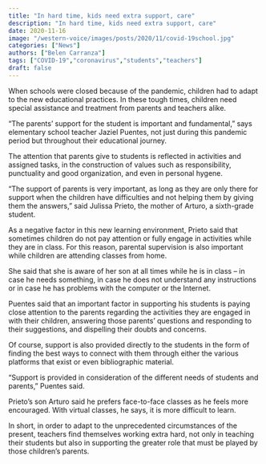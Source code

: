 ```yaml
---
title: "In hard time, kids need extra support, care"
description: "In hard time, kids need extra support, care"
date: 2020-11-16
image: "/western-voice/images/posts/2020/11/covid-19school.jpg"
categories: ["News"]
authors: ["Belen Carranza"]
tags: ["COVID-19","coronavirus","students","teachers"]
draft: false
---
```

When schools were closed because of the pandemic, children had to adapt to the new educational practices. In these tough times, children need special assistance and treatment from parents and teachers alike.

“The parents’ support for the student is important and fundamental,” says elementary school teacher Jaziel Puentes, not just during this pandemic period but throughout their educational journey.

The attention that parents give to students is reflected in activities and assigned tasks, in the construction of values such as responsibility, punctuality and good organization, and even in personal hygene.

“The support of parents is very important, as long as they are only there for support when the children have difficulties and not helping them by giving them the answers,” said Julissa Prieto, the mother of Arturo, a sixth-grade student.

As a negative factor in this new learning environment, Prieto said that sometimes children do not pay attention or fully engage in activities while they are in class. For this reason, parental supervision is also important while children are attending classes from home.

She said that she is aware of her son at all times while he is in class – in case he needs something, in case he does not understand any instructions or in case he has problems with the computer or the Internet.

Puentes said that an important factor in supporting his students is paying close attention to the parents regarding the activities they are engaged in with their children, answering those parents’ questions and responding to their suggestions, and dispelling their doubts and concerns.

Of course, support is also provided directly to the students in the form of finding the best ways to connect with them through either the various platforms that exist or even bibliographic material.

“Support is provided in consideration of the different needs of students and parents,” Puentes said.

Prieto’s son Arturo said he prefers face-to-face classes as he feels more encouraged. With virtual classes, he says, it is more difficult to learn.

In short, in order to adapt to the unprecedented circumstances of the present, teachers find themselves working extra hard, not only in teaching their students but also in supporting the greater role that must be played by those children’s parents.